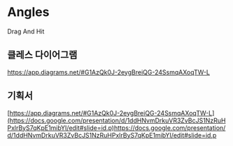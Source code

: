 # Angles

 Drag And Hit

## 클레스 다이어그램

https://app.diagrams.net/#G1AzQk0J-2eygBreiQG-24SsmqAXoqTW-L

## 기획서

[https://app.diagrams.net/#G1AzQk0J-2eygBreiQG-24SsmqAXoqTW-L](https://docs.google.com/presentation/d/1ddHNvmDrkuVR3ZvBcJS1NzRuHPxlrByS7qKpE1mibYI/edit#slide=id.p)https://docs.google.com/presentation/d/1ddHNvmDrkuVR3ZvBcJS1NzRuHPxlrByS7qKpE1mibYI/edit#slide=id.p
